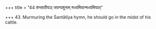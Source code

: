 +++
title = "44 शन्तातीयञ् जपन्पशूनाम् मध्यमियान्मध्यमियात्"

+++
43. Murmuring the Śantātīya hymn, he should go in the midst of his cattle.
